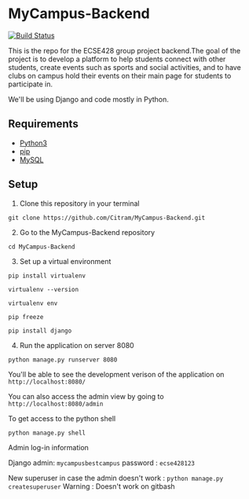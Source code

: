 # MyCampus-Backend 

[![Build Status](https://api.travis-ci.org/Citram/MyCampus-Backend.svg?branch=master)](https://travis-ci.org/Citram/MyCampus-Backend)

This is the repo for the ECSE428 group project backend.The goal of the project is to develop a platform to help students connect with other students, create events such as sports and social activities, and to have clubs on campus hold their events on their main page for students to participate in.

We'll be using Django and code mostly in Python.

## Requirements
* [Python3](https://www.python.org/downloads/)
* [pip](https://pypi.org/project/pip/)
* [MySQL](https://www.mysql.com/)

## Setup

1. Clone this repository in your terminal 

`git clone https://github.com/Citram/MyCampus-Backend.git`

2. Go to the MyCampus-Backend repository

  `cd MyCampus-Backend`
  
3. Set up a virtual environment 

  `pip install virtualenv`
  
  `virtualenv --version`
  
  `virtualenv env`
  
  `pip freeze`
   
  `pip install django`
  
  4. Run the application on server 8080 
  
  `python manage.py runserver 8080`
  
  You'll be able to see the development verison of the application on  `http://localhost:8080/`
  
  You can also access the admin view by going to `http://localhost:8080/admin`

  To get access to the python shell
  
  `python manage.py shell`
  
  Admin log-in information
  
  Django admin: `mycampusbestcampus` password : `ecse428123`
  
   New superuser in case the admin doesn't work : 
  `python manage.py createsuperuser` Warning : Doesn't work on gitbash
